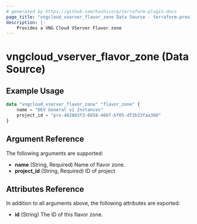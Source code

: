 ```yaml
---
# generated by https://github.com/hashicorp/terraform-plugin-docs
page_title: "vngcloud_vserver_flavor_zone Data Source - terraform-provider-vngcloud"
description: |-
    Provides a VNG Cloud VServer Flavor zone
---
```


# vngcloud_vserver_flavor_zone (Data Source)



## Example Usage

```terraform
data "vngcloud_vserver_flavor_zone" "flavor_zone" {
    name = "DEV General v1 Instances"
    project_id = "pro-462803f3-6858-466f-bf05-df2b33faa360"
}
```

## Argument Reference

The following arguments are supported:

- **name** (String, Required) Name of flavor zone.
- **project_id** (String, Required) ID of project

## Attributes Reference

In addition to all arguments above, the following attributes are exported:

- **id** (String) The ID of this flavor zone.


